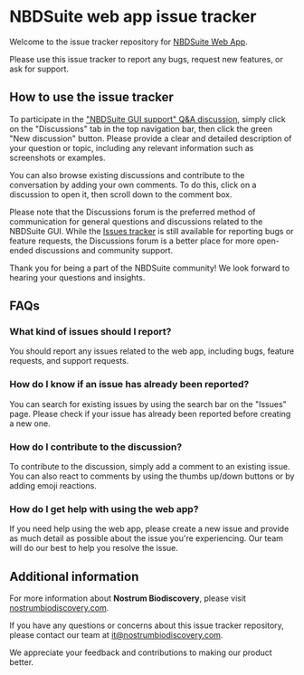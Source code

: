 # NBDSuite web app issue tracker

Welcome to the issue tracker repository for [NBDSuite Web App](https://app.nostrumbiodiscovery.com).

Please use this issue tracker to report any bugs, request new features, or ask for support.

## How to use the issue tracker

To participate in the ["NBDSuite GUI support" Q&A discussion](https://github.com/NBDsoftware/nbdsuite_issues/discussions), simply click on the "Discussions" tab in the top navigation bar, then click the green "New discussion" button. Please provide a clear and detailed description of your question or topic, including any relevant information such as screenshots or examples.

You can also browse existing discussions and contribute to the conversation by adding your own comments. To do this, click on a discussion to open it, then scroll down to the comment box.

Please note that the Discussions forum is the preferred method of communication for general questions and discussions related to the NBDSuite GUI. While the [Issues tracker](https://github.com/NBDsoftware/nbdsuite_issues/issues) is still available for reporting bugs or feature requests, the Discussions forum is a better place for more open-ended discussions and community support.

Thank you for being a part of the NBDSuite community! We look forward to hearing your questions and insights.

## FAQs

### What kind of issues should I report?
You should report any issues related to the web app, including bugs, feature requests, and support requests.

### How do I know if an issue has already been reported?
You can search for existing issues by using the search bar on the "Issues" page. Please check if your issue has already been reported before creating a new one.

### How do I contribute to the discussion?
To contribute to the discussion, simply add a comment to an existing issue. You can also react to comments by using the thumbs up/down buttons or by adding emoji reactions.

### How do I get help with using the web app?
If you need help using the web app, please create a new issue and provide as much detail as possible about the issue you're experiencing. Our team will do our best to help you resolve the issue.

## Additional information

For more information about **Nostrum Biodiscovery**, please visit [nostrumbiodiscovery.com](https://www.nostrumbiodiscovery.com). 

If you have any questions or concerns about this issue tracker repository, please contact our team at it@nostrumbiodiscovery.com.

We appreciate your feedback and contributions to making our product better.
